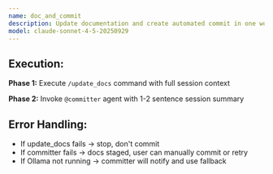 ```yaml
---
name: doc_and_commit
description: Update documentation and create automated commit in one workflow
model: claude-sonnet-4-5-20250929
---
```


## Execution:

**Phase 1:** Execute `/update_docs` command with full session context

**Phase 2:** Invoke `@committer` agent with 1-2 sentence session summary

## Error Handling:
- If update_docs fails → stop, don't commit
- If committer fails → docs staged, user can manually commit or retry
- If Ollama not running → committer will notify and use fallback